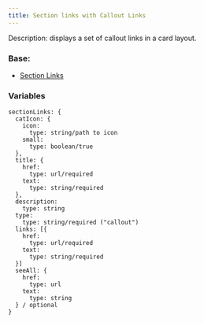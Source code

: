 ```yaml
---
title: Section links with Callout Links
---
```

Description: displays a set of callout links in a card layout.

### Base:
- [Section Links](?p=molecules-section-links)

### Variables
~~~
sectionLinks: {
  catIcon: {
    icon:
      type: string/path to icon
    small:
      type: boolean/true
  },
  title: {
    href:
      type: url/required
    text:
      type: string/required
  },
  description:
    type: string
  type:
    type: string/required ("callout")
  links: [{
    href:
      type: url/required
    text:
      type: string/required
  }]
  seeAll: {
    href:
      type: url
    text:
      type: string
  } / optional
}
~~~
